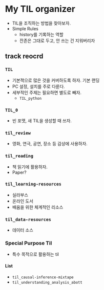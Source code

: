 # My TIL organizer 

- TIL을 조직하는 방법을 찾아보자. 
- Simple Rules 
    + history를 기록하는 역할 
    + 잔존은 그대로 두고, 안 쓰는 건 지워버리자 

## track reocrd

### `TIL`

- 기본젹으로 많은 것을 커버하도록 하자. 기본 랜딩 
- PC 설정, 설치를 주로 다룬다. 
- 세부적인 주제는 필요하면 별도로 빼자. 
	- `TIL_python`

### `TIL_0`

- 빈 포맷, 새 TIL을 생성할 때 쓰자. 

### `til_review`

- 영화, 연극, 공연, 장소 등 감상에 사용하자. 

### `til_reading`

- 책 읽기에 활용하자. 
- Paper? 

### `til_learning-resources`

- 실라부스 
- 온라인 도서 
- 배움을 위한 체계적인 리소스 

### `til_data-resources`

- 데이터 소스 

### Special Purpose Til 

- 특수 목적으로 활용하는 til 

#### List 

- `til_causal-inference-mixtape`
- `til_understanding_analysis_abott`